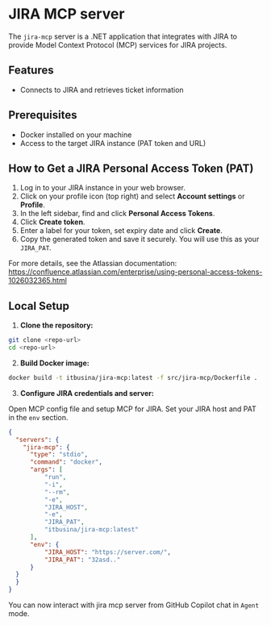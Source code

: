 # JIRA MCP server

The `jira-mcp` server is a .NET application that integrates with JIRA to provide Model Context Protocol (MCP) services for JIRA projects.

## Features
- Connects to JIRA and retrieves ticket information

## Prerequisites
- Docker installed on your machine
- Access to the target JIRA instance (PAT token and URL)

## How to Get a JIRA Personal Access Token (PAT)
1. Log in to your JIRA instance in your web browser.
2. Click on your profile icon (top right) and select **Account settings** or **Profile**.
3. In the left sidebar, find and click **Personal Access Tokens**.
4. Click **Create token**.
5. Enter a label for your token, set expiry date and click **Create**.
6. Copy the generated token and save it securely. You will use this as your `JIRA_PAT`.

For more details, see the Atlassian documentation: https://confluence.atlassian.com/enterprise/using-personal-access-tokens-1026032365.html

## Local Setup
1. **Clone the repository:**

```sh
git clone <repo-url>
cd <repo-url>
```

2. **Build Docker image:**

```sh
docker build -t itbusina/jira-mcp:latest -f src/jira-mcp/Dockerfile .
```

3. **Configure JIRA credentials and server:**

Open MCP config file and setup MCP for JIRA. Set your JIRA host and PAT in the `env` section.

```json
{
  "servers": {
    "jira-mcp": {
      "type": "stdio",
      "command": "docker",
      "args": [
          "run",
          "-i",
          "--rm",
          "-e",
          "JIRA_HOST",
          "-e",
          "JIRA_PAT",
          "itbusina/jira-mcp:latest"
      ],
      "env": {
          "JIRA_HOST": "https://server.com/",
          "JIRA_PAT": "32asd.."
      }
  }
  }
}
```

You can now interact with jira mcp server from GitHub Copilot chat in `Agent` mode.
